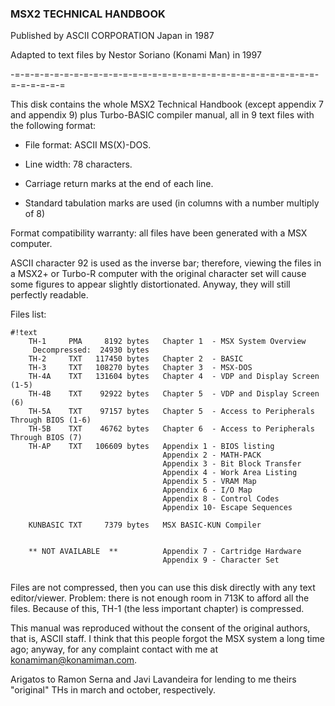 ### MSX2 TECHNICAL HANDBOOK ###

Published by ASCII CORPORATION Japan in 1987

Adapted to text files by Nestor Soriano (Konami Man) in 1997

-=-=-=-=-=-=-=-=-=-=-=-=-=-=-=-=-=-=-=-=-=-=-=-=-=-=-=-=-=-=-=-=-=-=-=-=-=


This disk contains the whole MSX2 Technical Handbook (except appendix 7 and 
appendix 9) plus Turbo-BASIC compiler manual, all in 9 text files with the 
following format:

- File format: ASCII MS(X)-DOS.

- Line width: 78 characters.

- Carriage return marks at the end of each line.

- Standard tabulation marks are used (in columns with a number multiply of 8)

Format compatibility warranty: all files have been generated with a MSX 
computer.

ASCII character 92 is used as the inverse bar; therefore, viewing the files 
in a MSX2+ or Turbo-R computer with the original character set will cause 
some figures to appear slightly distortionated. Anyway, they will still 
perfectly readable.


Files list:

```
#!text    
    TH-1	 PMA	 8192 bytes   Chapter 1  - MSX System Overview
     Decompressed:	24930 bytes
    TH-2	 TXT   117450 bytes   Chapter 2  - BASIC
    TH-3	 TXT   108270 bytes   Chapter 3  - MSX-DOS
    TH-4A	 TXT   131604 bytes   Chapter 4  - VDP and Display Screen (1-5)
    TH-4B	 TXT	92922 bytes   Chapter 5  - VDP and Display Screen (6)
    TH-5A	 TXT	97157 bytes   Chapter 5  - Access to Peripherals Through BIOS (1-6)
    TH-5B	 TXT	46762 bytes   Chapter 6  - Access to Peripherals Through BIOS (7)
    TH-AP	 TXT   106609 bytes   Appendix 1 - BIOS listing
                                  Appendix 2 - MATH-PACK
                                  Appendix 3 - Bit Block Transfer
                                  Appendix 4 - Work Area Listing
                                  Appendix 5 - VRAM Map
                                  Appendix 6 - I/O Map
                                  Appendix 8 - Control Codes
                                  Appendix 10- Escape Sequences
    
    KUNBASIC TXT	 7379 bytes   MSX BASIC-KUN Compiler
    
    
    ** NOT AVAILABLE  **	      Appendix 7 - Cartridge Hardware
                                  Appendix 9 - Character Set
    
```
Files are not compressed, then you can use this disk directly with any text 
editor/viewer. Problem: there is not enough room in 713K to afford all the 
files. Because of this, TH-1 (the less important chapter) is compressed.

This manual was reproduced without the consent of the original authors, that 
is, ASCII staff. I think that this people forgot the MSX system a long time 
ago; anyway, for any complaint contact with me at <konamiman@konamiman.com>.

Arigatos to Ramon Serna and Javi Lavandeira for lending to me theirs 
"original" THs in march and october, respectively.

